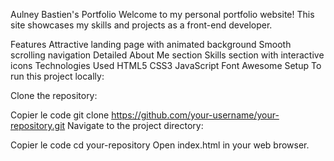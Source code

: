 Aulney Bastien's Portfolio
Welcome to my personal portfolio website! This site showcases my skills and projects as a front-end developer.

Features
Attractive landing page with animated background
Smooth scrolling navigation
Detailed About Me section
Skills section with interactive icons
Technologies Used
HTML5
CSS3
JavaScript
Font Awesome
Setup
To run this project locally:

Clone the repository:

Copier le code
git clone https://github.com/your-username/your-repository.git
Navigate to the project directory:

Copier le code
cd your-repository
Open index.html in your web browser.

